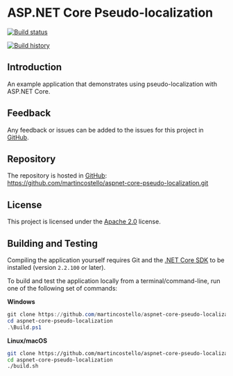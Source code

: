 # ASP.NET Core Pseudo-localization

[![Build status](https://dev.azure.com/martincostello/aspnet-core-pseudo-localization/_apis/build/status/CI)](https://dev.azure.com/martincostello/aspnet-core-pseudo-localization/_build/latest?definitionId=71)

[![Build history](https://buildstats.info/azurepipelines/chart/martincostello/aspnet-core-pseudo-localization/71?branch=master&includeBuildsFromPullRequest=false)](https://dev.azure.com/martincostello/aspnet-core-pseudo-localization/_build?definitionId=71)

## Introduction

An example application that demonstrates using pseudo-localization with ASP.NET Core.

## Feedback

Any feedback or issues can be added to the issues for this project in [GitHub](https://github.com/martincostello/aspnet-core-pseudo-localization/issues "Issues for this project on GitHub.com").

## Repository

The repository is hosted in [GitHub](https://github.com/martincostello/aspnet-core-pseudo-localization "This project on GitHub.com"): https://github.com/martincostello/aspnet-core-pseudo-localization.git

## License

This project is licensed under the [Apache 2.0](http://www.apache.org/licenses/LICENSE-2.0.txt "The Apache 2.0 license") license.

## Building and Testing

Compiling the application yourself requires Git and the [.NET Core SDK](https://www.microsoft.com/net/download/core "Download the .NET Core SDK") to be installed (version `2.2.100` or later).

To build and test the application locally from a terminal/command-line, run one of the following set of commands:

**Windows**

```powershell
git clone https://github.com/martincostello/aspnet-core-pseudo-localization.git
cd aspnet-core-pseudo-localization
.\Build.ps1
```

**Linux/macOS**

```sh
git clone https://github.com/martincostello/aspnet-core-pseudo-localization.git
cd aspnet-core-pseudo-localization
./build.sh
```
